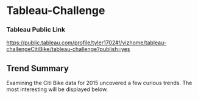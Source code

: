 # Tableau-Challenge

### Tableau Public Link

https://public.tableau.com/profile/tyler1702#!/vizhome/tableau-challengeCitiBike/tableau-challenge?publish=yes

## Trend Summary

Examining the Citi Bike data for 2015 uncovered a few curious trends. The most interesting will be displayed below.


